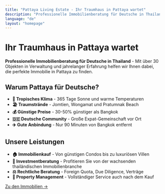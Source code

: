 ```yaml
---
title: "Pattaya Living Estate - Ihr Traumhaus in Pattaya wartet"
description: "Professionelle Immobilienberatung für Deutsche in Thailand. Über 30 Objekte in Verwaltung. Condos, Villen, Häuser in Jomtien, Pratumnak, Central Pattaya. Foreign Quota, Due Diligence, deutschsprachige Betreuung."
language: "de"
layout: "homepage"
---
```


# Ihr Traumhaus in Pattaya wartet

**Professionelle Immobilienberatung für Deutsche in Thailand** - Mit über 30 Objekten in Verwaltung und jahrelanger Erfahrung helfen wir Ihnen dabei, die perfekte Immobilie in Pattaya zu finden.

## Warum Pattaya für Deutsche?

- **🌴 Tropisches Klima** - 365 Tage Sonne und warme Temperaturen
- **🏖️ Traumstrände** - Jomtien, Wongamat und Pratumnak Beach
- **💰 Günstige Preise** - 30-50% günstiger als Bangkok
- **🇩🇪 Deutsche Community** - Große Expat-Gemeinschaft vor Ort
- **✈️ Gute Anbindung** - Nur 90 Minuten von Bangkok entfernt

## Unsere Leistungen

- **🏠 Immobilienkauf** - Von günstigen Condos bis zu luxuriösen Villen
- **💼 Investmentberatung** - Profitieren Sie von der wachsenden thailändischen Immobilienbranche
- **⚖️ Rechtliche Beratung** - Foreign Quota, Due Diligence, Verträge
- **🔧 Property Management** - Vollständiger Service auch nach dem Kauf

[Zu den Immobilien →](/de/properties/)
